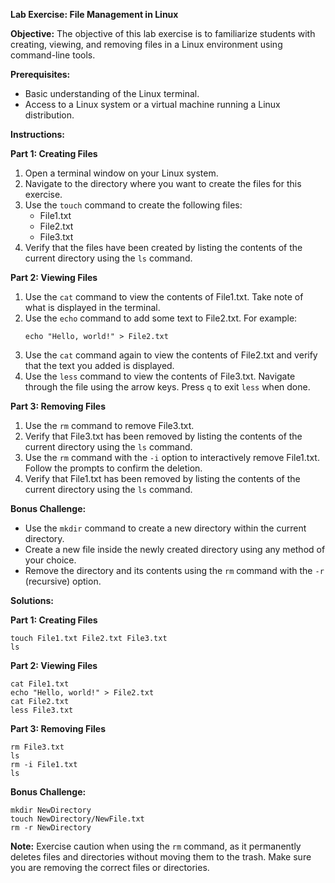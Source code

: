 **Lab Exercise: File Management in Linux**

**Objective:**
The objective of this lab exercise is to familiarize students with creating, viewing, and removing files in a Linux environment using command-line tools.

**Prerequisites:**
- Basic understanding of the Linux terminal.
- Access to a Linux system or a virtual machine running a Linux distribution.

**Instructions:**

**Part 1: Creating Files**

1. Open a terminal window on your Linux system.
2. Navigate to the directory where you want to create the files for this exercise.
3. Use the `touch` command to create the following files:
   - File1.txt
   - File2.txt
   - File3.txt
4. Verify that the files have been created by listing the contents of the current directory using the `ls` command.

**Part 2: Viewing Files**

1. Use the `cat` command to view the contents of File1.txt. Take note of what is displayed in the terminal.
2. Use the `echo` command to add some text to File2.txt. For example:
   ```
   echo "Hello, world!" > File2.txt
   ```
3. Use the `cat` command again to view the contents of File2.txt and verify that the text you added is displayed.
4. Use the `less` command to view the contents of File3.txt. Navigate through the file using the arrow keys. Press `q` to exit `less` when done.

**Part 3: Removing Files**

1. Use the `rm` command to remove File3.txt.
2. Verify that File3.txt has been removed by listing the contents of the current directory using the `ls` command.
3. Use the `rm` command with the `-i` option to interactively remove File1.txt. Follow the prompts to confirm the deletion.
4. Verify that File1.txt has been removed by listing the contents of the current directory using the `ls` command.

**Bonus Challenge:**

- Use the `mkdir` command to create a new directory within the current directory.
- Create a new file inside the newly created directory using any method of your choice.
- Remove the directory and its contents using the `rm` command with the `-r` (recursive) option.

**Solutions:**

**Part 1: Creating Files**
```
touch File1.txt File2.txt File3.txt
ls
```

**Part 2: Viewing Files**
```
cat File1.txt
echo "Hello, world!" > File2.txt
cat File2.txt
less File3.txt
```

**Part 3: Removing Files**
```
rm File3.txt
ls
rm -i File1.txt
ls
```

**Bonus Challenge:**
```
mkdir NewDirectory
touch NewDirectory/NewFile.txt
rm -r NewDirectory
```

**Note:** Exercise caution when using the `rm` command, as it permanently deletes files and directories without moving them to the trash. Make sure you are removing the correct files or directories.
